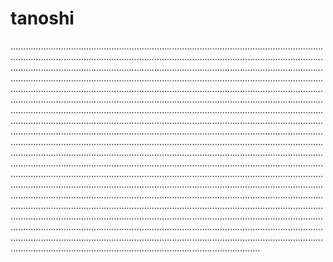 # tanoshi

.......................................................................................................................................................................................................................................................................................................................................................................................................................................................................................................................................................................................................................................................................................................................................................................................................................................................................................................................................................................................................................................................................................................................................................................................................................................................................................................................................................................................................................................................................................................................................................................................................................................................................................................................................................................................................................................................................................................................................................................................................................................................................................................................................................................................................................................................................................................................................................................................................................................................................................................................................................